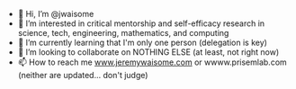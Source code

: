 - 👋 Hi, I’m @jwaisome
- 👀 I’m interested in critical mentorship and self-efficacy research in science, tech, engineering, mathematics, and computing
- 🌱 I’m currently learning that I'm only one person (delegation is key)
- 💞️ I’m looking to collaborate on NOTHING ELSE (at least, not right now)
- 📫 How to reach me www.jeremywaisome.com or wwww.prisemlab.com (neither are updated... don't judge)

<!---
jwaisome/jwaisome is a ✨ special ✨ repository because its `README.md` (this file) appears on your GitHub profile.
You can click the Preview link to take a look at your changes.
--->

